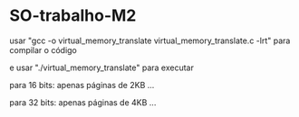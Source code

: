 # SO-trabalho-M2

usar "gcc -o virtual_memory_translate virtual_memory_translate.c -lrt"
para compilar o código

e usar "./virtual_memory_translate"
para executar

para 16 bits:
apenas páginas de 2KB
...

para 32 bits:
apenas páginas de 4KB
...
